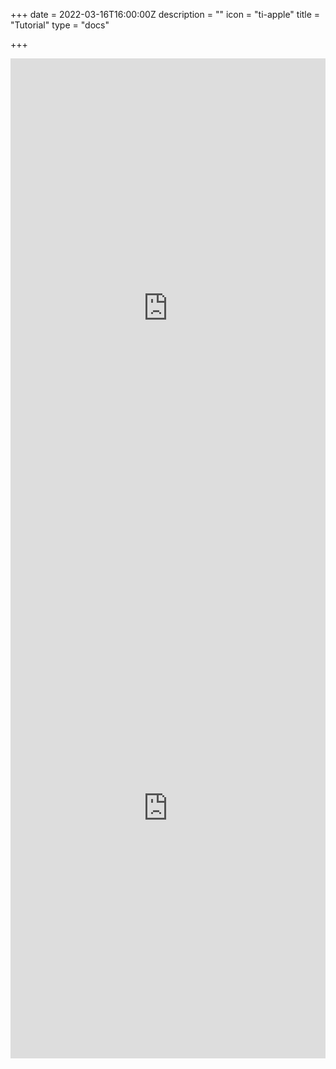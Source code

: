 +++
date = 2022-03-16T16:00:00Z
description = ""
icon = "ti-apple"
title = "Tutorial"
type = "docs"

+++
<iframe
  src="https://htmlpreview.github.io/?https://github.com/DOSM-GitHub/opendosm/blob/master/tutorial/MYSIDC_URL_to_Python.html"
  style="width:100%; height:800px;"
  frameborder="0"  
></iframe>

<iframe
  src="http://statsgen.cloud/openDOSM/resources.html"
  style="width:100%; height:800px;"
  frameborder="0"
></iframe>
